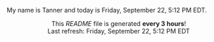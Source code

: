 My name is Tanner and today is Friday, September 22, 5:12 PM EDT.

<p align="center">This <i>README</i> file is generated <b>every 3 hours</b>!</br>Last refresh: Friday, September 22, 5:12 PM EDT<br /></p>

